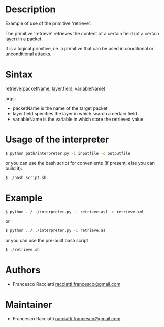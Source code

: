 Description
============
Example of use of the primitive 'retrieve'.

The primitive 'retrieve' retrieves the content of a certain field (of a certain layer) in a packet.

It is a logical primitive, i.e. a primitive that can be used in conditional or unconditional attacks.


Sintax
======
retrieve(packetName, layer.field, variableName)

args:
 + packetName is the name of the target packet
 + layer.field specifies the layer in which search a certain field
 + variableName is the variable in which store the retrieved value


Usage of the interpreter
========================
``` sh
$ python path/interpreter.py -i inputfile -o outputfile
```

or you can use the bash script for conveniente (if present, else you can build it):

``` sh
$ ./bash_script.sh
```

Example
=======
``` sh
$ python ../../interpreter.py -i retrieve.asl -o retrieve.xml
```

or

``` sh
$ python ../../interpreter.py -i retrieve.as
```

or you can use the pre-built bash script

``` sh
$ ./retrieve.sh
```


Authors
=======
+ Francesco Racciatti  	<racciatti.francesco@gmail.com>


Maintainer
==========
+ Francesco Racciatti	<racciatti.francesco@gmail.com>
